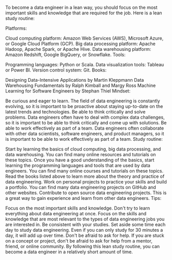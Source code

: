 
To become a data engineer in a lean way, you should focus on the most important skills and knowledge that are required for the job. Here is a lean study routine:

Platforms:

Cloud computing platform: Amazon Web Services (AWS), Microsoft Azure, or Google Cloud Platform (GCP).
Big data processing platform: Apache Hadoop, Apache Spark, or Apache Hive.
Data warehousing platform: Amazon Redshift, Google BigQuery, or Snowflake.
Tools:

Programming languages: Python or Scala.
Data visualization tools: Tableau or Power BI.
Version control system: Git.
Books:

Designing Data-Intensive Applications by Martin Kleppmann
Data Warehousing Fundamentals by Ralph Kimball and Margy Ross
Machine Learning for Software Engineers by Stephan Thiel
Mindset:

Be curious and eager to learn. The field of data engineering is constantly evolving, so it is important to be proactive about staying up-to-date on the latest trends and technologies.
Be able to think critically and solve problems. Data engineers often have to deal with complex data challenges, so it is important to be able to think critically and come up with solutions.
Be able to work effectively as part of a team. Data engineers often collaborate with other data scientists, software engineers, and product managers, so it is important to be able to work effectively as part of a team.
Study routine:

Start by learning the basics of cloud computing, big data processing, and data warehousing. You can find many online resources and tutorials on these topics.
Once you have a good understanding of the basics, start learning the programming languages and tools that are used by data engineers. You can find many online courses and tutorials on these topics.
Read the books listed above to learn more about the theory and practice of data engineering.
Work on personal projects to practice your skills and build a portfolio. You can find many data engineering projects on GitHub and other websites.
Contribute to open source data engineering projects. This is a great way to gain experience and learn from other data engineers.
Tips:

Focus on the most important skills and knowledge. Don't try to learn everything about data engineering at once. Focus on the skills and knowledge that are most relevant to the types of data engineering jobs you are interested in.
Be consistent with your studies. Set aside some time each day to study data engineering. Even if you can only study for 30 minutes a day, it will add up over time.
Don't be afraid to ask for help. If you are stuck on a concept or project, don't be afraid to ask for help from a mentor, friend, or online community.
By following this lean study routine, you can become a data engineer in a relatively short amount of time.